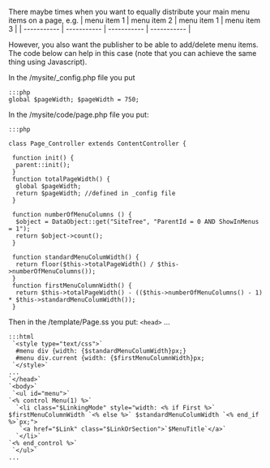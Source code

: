 There maybe times when you want to equally distribute your main menu items on a page, e.g.
 | menu item 1 | menu item 2 | menu item 1 | menu item 3 | 
 | ----------- | ----------- | ----------- | ----------- | 

However, you also want the publisher to be able to add/delete menu items.  The code below can help in this case (note
that you can achieve the same thing using Javascript).


In the /mysite/_config.php file you put

	:::php
	global $pageWidth; $pageWidth = 750;


In the /mysite/code/page.php file you put:

	:::php
	
	class Page_Controller extends ContentController {
	 
	 function init() {
	  parent::init();
	 } 
	 function totalPageWidth() {
	  global $pageWidth;
	  return $pageWidth; //defined in _config file
	 }
	
	 function numberOfMenuColumns () {
	  $object = DataObject::get("SiteTree", "ParentId = 0 AND ShowInMenus = 1");
	  return $object->count();
	 }
	 
	 function standardMenuColumWidth() {
	  return floor($this->totalPageWidth() / $this->numberOfMenuColumns());
	 }
	 function firstMenuColumnWidth() {
	  return $this->totalPageWidth() - (($this->numberOfMenuColumns() - 1) * $this->standardMenuColumWidth());
	 }
	
	



Then in the /template/Page.ss you put:
`<head>`
...

	:::html
	 `<style type="text/css">`
	  #menu div {width: {$standardMenuColumWidth}px;}
	  #menu div.current {width: {$firstMenuColumnWidth}px;
	 `</style>`
	...
	`</head>`
	`<body>`
	 `<ul id="menu">`
	`<% control Menu(1) %>`
	  `<li class="$LinkingMode" style="width: <% if First %>` $firstMenuColumnWidth `<% else %>` $standardMenuColumWidth `<% end_if %>`px;">
	   `<a href="$Link" class="$LinkOrSection">`$MenuTitle`</a>`
	  `</li>`
	`<% end_control %>`
	 `</ul>`
	...



